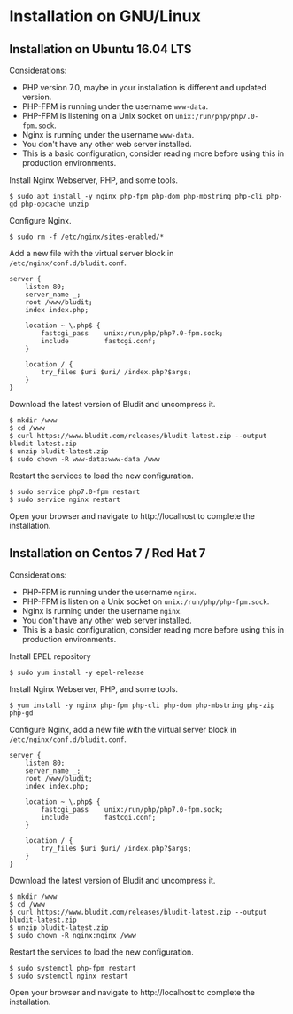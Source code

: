 # Installation on GNU/Linux
<!-- position: 3 -->

<h2 id="ubuntu">Installation on Ubuntu 16.04 LTS</h2>

Considerations:
- PHP version 7.0, maybe in your installation is different and updated version.
- PHP-FPM is running under the username `www-data`.
- PHP-FPM is listening on a Unix socket on `unix:/run/php/php7.0-fpm.sock`.
- Nginx is running under the username `www-data`.
- You don't have any other web server installed.
- This is a basic configuration, consider reading more before using this in production environments.

Install Nginx Webserver, PHP, and some tools.
```
$ sudo apt install -y nginx php-fpm php-dom php-mbstring php-cli php-gd php-opcache unzip
```

Configure Nginx.
```
$ sudo rm -f /etc/nginx/sites-enabled/*
```

Add a new file with the virtual server block in `/etc/nginx/conf.d/bludit.conf`.
```
server {
	listen 80;
	server_name _;
	root /www/bludit;
	index index.php;

	location ~ \.php$ {
		fastcgi_pass    unix:/run/php/php7.0-fpm.sock;
		include         fastcgi.conf;
	}

	location / {
		try_files $uri $uri/ /index.php?$args;
	}
}
```

Download the latest version of Bludit and uncompress it.
```
$ mkdir /www
$ cd /www
$ curl https://www.bludit.com/releases/bludit-latest.zip --output bludit-latest.zip
$ unzip bludit-latest.zip
$ sudo chown -R www-data:www-data /www
```

Restart the services to load the new configuration.
```
$ sudo service php7.0-fpm restart
$ sudo service nginx restart
```

Open your browser and navigate to http://localhost to complete the installation.

<h2 id="centos">Installation on Centos 7 / Red Hat 7</h2>

Considerations:
- PHP-FPM is running under the username `nginx`.
- PHP-FPM is listen on a Unix socket on `unix:/run/php/php-fpm.sock`.
- Nginx is running under the username `nginx`.
- You don't have any other web server installed.
- This is a basic configuration, consider reading more before using this in production environments.

Install EPEL repository
```
$ sudo yum install -y epel-release
```

Install Nginx Webserver, PHP, and some tools.
```
$ yum install -y nginx php-fpm php-cli php-dom php-mbstring php-zip php-gd
```

Configure Nginx, add a new file with the virtual server block in `/etc/nginx/conf.d/bludit.conf`.
```
server {
	listen 80;
	server_name _;
	root /www/bludit;
	index index.php;

	location ~ \.php$ {
		fastcgi_pass    unix:/run/php/php7.0-fpm.sock;
		include         fastcgi.conf;
	}

	location / {
		try_files $uri $uri/ /index.php?$args;
	}
}
```

Download the latest version of Bludit and uncompress it.
```
$ mkdir /www
$ cd /www
$ curl https://www.bludit.com/releases/bludit-latest.zip --output bludit-latest.zip
$ unzip bludit-latest.zip
$ sudo chown -R nginx:nginx /www
```

Restart the services to load the new configuration.
```
$ sudo systemctl php-fpm restart
$ sudo systemctl nginx restart
```

Open your browser and navigate to http://localhost to complete the installation.